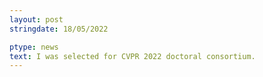 ```yaml
---
layout: post
stringdate: 18/05/2022

ptype: news
text: I was selected for CVPR 2022 doctoral consortium.
---
```

